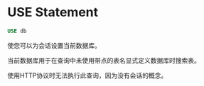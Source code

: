 
# USE Statement

```sql
USE db
```

使您可以为会话设置当前数据库。

当前数据库用于在查询中未使用带点的表名显式定义数据库时搜索表。

使用HTTP协议时无法执行此查询，因为没有会话的概念。
